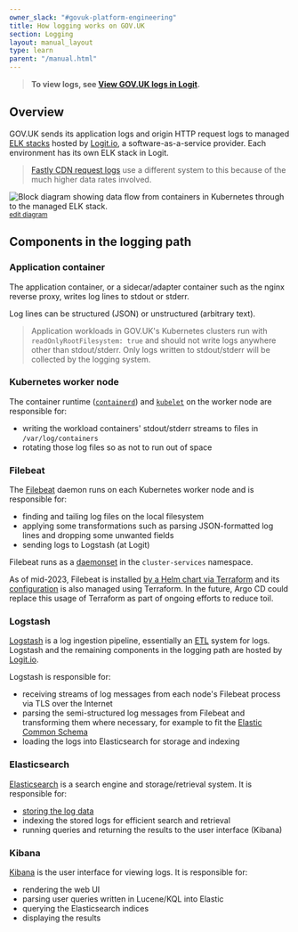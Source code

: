 ```yaml
---
owner_slack: "#govuk-platform-engineering"
title: How logging works on GOV.UK
section: Logging
layout: manual_layout
type: learn
parent: "/manual.html"
---
```


> **To view logs, see [View GOV.UK logs in Logit](/manual/logit.html).**

## Overview

GOV.UK sends its application logs and origin HTTP request logs to managed [ELK
stacks](https://logit.io/blog/post/elk-stack-guide/#what-is-the-elk-stack)
hosted by [Logit.io](https://logit.io/), a software-as-a-service provider. Each
environment has its own ELK stack in Logit.

> [Fastly CDN request logs](/manual/query-cdn-logs.html) use a different system
> to this because of the much higher data rates involved.

![Block diagram showing data flow from containers in Kubernetes through to the
managed ELK
stack.](https://docs.google.com/drawings/d/1m0ls6d7dEkHeRgLLnrXrtDOUSnptF3npzJCxrYqmZ5I/export/svg)
<small>
[edit diagram](https://docs.google.com/drawings/d/1m0ls6d7dEkHeRgLLnrXrtDOUSnptF3npzJCxrYqmZ5I/edit)
</small>

## Components in the logging path

### Application container

The application container, or a sidecar/adapter container such as the nginx
reverse proxy, writes log lines to stdout or stderr.

Log lines can be structured (JSON) or unstructured (arbitrary text).

> Application workloads in GOV.UK's Kubernetes clusters run with
> `readOnlyRootFilesystem: true` and should not write logs anywhere other than
> stdout/stderr. Only logs written to stdout/stderr will be collected by the
> logging system.

### Kubernetes worker node

The container runtime ([`containerd`](https://containerd.io/)) and
[`kubelet`](https://kubernetes.io/docs/reference/command-line-tools-reference/kubelet/)
on the worker node are responsible for:

- writing the workload containers' stdout/stderr streams to files in
  `/var/log/containers`
- rotating those log files so as not to run out of space

### Filebeat

The
[Filebeat](https://www.elastic.co/guide/en/beats/filebeat/current/filebeat-overview.html)
daemon runs on each Kubernetes worker node and is responsible for:

- finding and tailing log files on the local filesystem
- applying some transformations such as parsing JSON-formatted log lines and
  dropping some unwanted fields
- sending logs to Logstash (at Logit)

Filebeat runs as a
[daemonset](https://kubernetes.io/docs/concepts/workloads/controllers/daemonset/)
in the `cluster-services` namespace.

As of mid-2023, Filebeat is installed [by a Helm chart via
Terraform](https://github.com/alphagov/govuk-infrastructure/blob/main/terraform/deployments/cluster-services/logging.tf)
and its
[configuration](https://github.com/alphagov/govuk-infrastructure/blob/main/terraform/deployments/cluster-services/filebeat.yml)
is also managed using Terraform. In the future, Argo CD could replace this
usage of Terraform as part of ongoing efforts to reduce toil.

### Logstash

[Logstash](https://www.elastic.co/guide/en/logstash/current/introduction.html)
is a log ingestion pipeline, essentially an
[ETL](https://en.wikipedia.org/wiki/Extract,_transform,_load) system for logs.
Logstash and the remaining components in the logging path are hosted by
[Logit.io](https://logit.io/).

Logstash is responsible for:

- receiving streams of log messages from each node's Filebeat process via TLS
  over the Internet
- parsing the semi-structured log messages from Filebeat and transforming them
  where necessary, for example to fit the [Elastic Common
  Schema](https://www.elastic.co/guide/en/ecs/current/index.html)
- loading the logs into Elasticsearch for storage and indexing

### Elasticsearch

[Elasticsearch](https://www.elastic.co/what-is/elasticsearch) is a search
engine and storage/retrieval system. It is responsible for:

- [storing the log data](https://www.elastic.co/blog/found-dive-into-elasticsearch-storage)
- indexing the stored logs for efficient search and retrieval
- running queries and returning the results to the user interface (Kibana)

### Kibana

[Kibana](https://www.elastic.co/what-is/kibana) is the user interface for
viewing logs. It is responsible for:

- rendering the web UI
- parsing user queries written in Lucene/KQL into Elastic
- querying the Elasticsearch indices
- displaying the results
